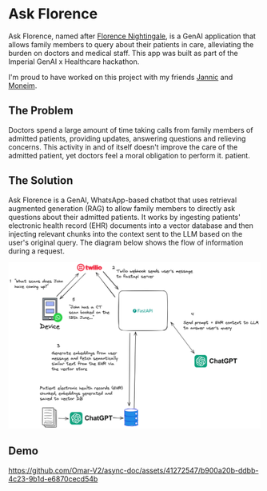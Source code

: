 # Ask Florence

Ask Florence, named after [Florence Nightingale](https://en.wikipedia.org/wiki/Florence_Nightingale), is a GenAI application that allows family members to query about their patients in care, alleviating the burden on doctors and medical staff. This app was built as part of the Imperial GenAI x Healthcare hackathon.

I'm proud to have worked on this project with my friends [Jannic](https://github.com/jmholzer) and [Moneim](https://www.linkedin.com/in/moniem-abdu/).

## The Problem

Doctors spend a large amount of time taking calls from family members of admitted patients, providing updates, answering questions and relieving concerns. This activity in and of itself doesn't improve the care of the admitted patient, yet doctors feel a moral obligation to perform it. patient.

## The Solution

Ask Florence is a GenAI, WhatsApp-based chatbot that uses retrieval augmented generation (RAG) to allow family members to directly ask questions about their admitted patients. It works by ingesting patients' electronic health record (EHR) documents into a vector database and then injecting relevant chunks into the context sent to the LLM based on the user's original query. The diagram below shows the flow of information during a request.

![Ask Florence](./assets/ask-florence.png)

## Demo

https://github.com/Omar-V2/async-doc/assets/41272547/b900a20b-ddbb-4c23-9b1d-e6870cecd54b
